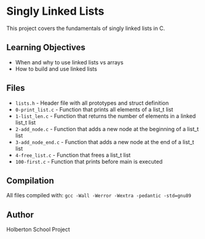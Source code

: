 # Singly Linked Lists

This project covers the fundamentals of singly linked lists in C.

## Learning Objectives
- When and why to use linked lists vs arrays
- How to build and use linked lists

## Files
- `lists.h` - Header file with all prototypes and struct definition
- `0-print_list.c` - Function that prints all elements of a list_t list
- `1-list_len.c` - Function that returns the number of elements in a linked list_t list
- `2-add_node.c` - Function that adds a new node at the beginning of a list_t list
- `3-add_node_end.c` - Function that adds a new node at the end of a list_t list
- `4-free_list.c` - Function that frees a list_t list
- `100-first.c` - Function that prints before main is executed

## Compilation
All files compiled with: `gcc -Wall -Werror -Wextra -pedantic -std=gnu89`

## Author
Holberton School Project
